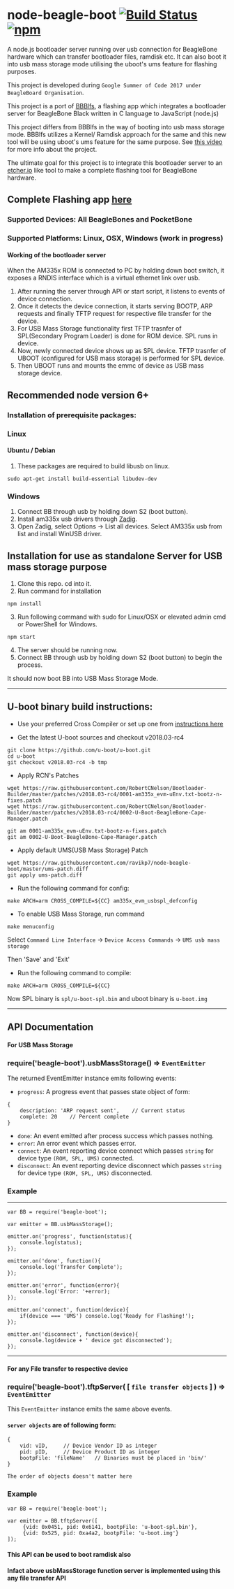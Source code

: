 # node-beagle-boot  [![Build Status](https://travis-ci.org/ravikp7/node-beagle-boot.svg?branch=master)](https://travis-ci.org/ravikp7/node-beagle-boot) [![npm](https://img.shields.io/npm/v/beagle-boot.svg)](https://www.npmjs.com/package/beagle-boot)
A node.js bootloader server running over usb connection for BeagleBone hardware which can transfer bootloader files, ramdisk etc. It can also boot it into usb mass storage mode utilising the uboot's ums feature for flashing purposes.

This project is developed during `Google Summer of Code 2017 under BeagleBoard Organisation`.

This project is a port of [BBBlfs](https://github.com/ungureanuvladvictor/BBBlfs), a flashing app which integrates a bootloader server for BeagleBone Black written in C language to JavaScript (node.js)

This project differs from BBBlfs in the way of booting into usb mass storage mode. BBBlfs utilizes a Kernel/ Ramdisk approach for the same and this new tool will be using uboot's ums feature for the same purpose. See [this video](https://www.youtube.com/watch?v=5JYfh2_0x8s) for more info about the project.

The ultimate goal for this project is to integrate this bootloader server to an [etcher.io](https://etcher.io) like tool to make a complete flashing tool for BeagleBone hardware.
## Complete Flashing app [here](https://github.com/ravikp7/BeagleBoot)

### Supported Devices: All BeagleBones and PocketBone
### Supported Platforms: Linux, OSX, Windows (work in progress)

#### Working of the bootloader server
When the AM335x ROM is connected to PC by holding down boot switch, it exposes a RNDIS interface which is a virtual ethernet link over usb.
1. After running the server through API or start script, it listens to events of device connection.
2. Once it detects the device connection, it starts serving BOOTP, ARP requests and finally TFTP request for respective file transfer for the device. 
3. For USB Mass Storage functionality first TFTP trasnfer of SPL(Secondary Program Loader) is done for ROM device. SPL runs in device.
4. Now, newly connected device shows up as SPL device. TFTP trasnfer of UBOOT (configured for USB mass storage) is performed for SPL device.
5. Then UBOOT runs and mounts the emmc of device as USB mass storage device. 

## Recommended node version 6+

### Installation of prerequisite packages:
### Linux
#### Ubuntu / Debian
1. These packages are required to build libusb on linux.
```
sudo apt-get install build-essential libudev-dev
```

### Windows
1. Connect BB through usb by holding down S2 (boot button).
2. Install am335x usb drivers through [Zadig](http://zadig.akeo.ie/).
3. Open Zadig, select Options -> List all devices. Select AM335x usb from list and install WinUSB driver.

## Installation for use as standalone Server for USB mass storage purpose
1. Clone this repo. cd into it.
2. Run command for installation
```
npm install
```
3. Run following command with sudo for Linux/OSX or elevated admin cmd or PowerShell for Windows.
```
npm start
```
4. The server should be running now.
5. Connect BB through usb by holding down S2 (boot button) to begin the process.

It should now boot BB into USB Mass Storage Mode.

___
## U-boot binary build instructions:
* Use your preferred Cross Compiler or set up one from [instructions here](http://eewiki.net/display/linuxonarm/BeagleBone+Black#BeagleBoneBlack-ARMCrossCompiler:GCC)

* Get the latest U-boot sources and checkout v2018.03-rc4
```
git clone https://github.com/u-boot/u-boot.git
cd u-boot
git checkout v2018.03-rc4 -b tmp
```
* Apply RCN's Patches
```
wget https://raw.githubusercontent.com/RobertCNelson/Bootloader-Builder/master/patches/v2018.03-rc4/0001-am335x_evm-uEnv.txt-bootz-n-fixes.patch
wget https://raw.githubusercontent.com/RobertCNelson/Bootloader-Builder/master/patches/v2018.03-rc4/0002-U-Boot-BeagleBone-Cape-Manager.patch

git am 0001-am335x_evm-uEnv.txt-bootz-n-fixes.patch
git am 0002-U-Boot-BeagleBone-Cape-Manager.patch
```
* Apply default UMS(USB Mass Storage) Patch
```
wget https://raw.githubusercontent.com/ravikp7/node-beagle-boot/master/ums-patch.diff
git apply ums-patch.diff
```
* Run the following command for config:
```
make ARCH=arm CROSS_COMPILE=${CC} am335x_evm_usbspl_defconfig
```
* To enable USB Mass Storage, run command
```
make menuconfig
```
Select `Command Line Interface` -> `Device Access Commands` -> `UMS usb mass storage`

Then 'Save' and 'Exit'

* Run the following command to compile:
```
make ARCH=arm CROSS_COMPILE=${CC}
```
Now SPL binary is `spl/u-boot-spl.bin` and uboot binary is `u-boot.img`

___
## API Documentation
#### For USB Mass Storage
### require('beagle-boot').usbMassStorage() => `EventEmitter`
The returned EventEmitter instance emits following events:
* `progress`: A progress event that passes state object of form:
```
{
    description: 'ARP request sent',    // Current status
    complete: 20    // Percent complete
}
```
* `done`: An event emitted after process success which passes nothing.
* `error`: An error event which passes error.
* `connect`: An event reporting device connect which passes `string` for device type `(ROM, SPL, UMS)` connected.
* `disconnect`: An event reporting device disconnect which passes `string` for device type `(ROM, SPL, UMS)` disconnected.

### Example
___
```
var BB = require('beagle-boot');

var emitter = BB.usbMassStorage();

emitter.on('progress', function(status){
    console.log(status);
});

emitter.on('done', function(){
    console.log('Transfer Complete');
});

emitter.on('error', function(error){
    console.log('Error: '+error);
});

emitter.on('connect', function(device){
    if(device === 'UMS') console.log('Ready for Flashing!');
});

emitter.on('disconnect', function(device){
    console.log(device + ' device got disconnected');
});
```
___
#### For any File transfer to respective device
### require('beagle-boot').tftpServer( [ `file transfer objects` ] ) => `EventEmitter`
This `EventEmitter` instance emits the same above events.
#### `server objects` are of following form:
```
{
    vid: vID,     // Device Vendor ID as integer
    pid: pID,     // Device Product ID as integer
    bootpFile: 'fileName'   // Binaries must be placed in 'bin/'
}
```
`The order of objects doesn't matter here`
### Example
```
var BB = require('beagle-boot');

var emitter = BB.tftpServer([
     {vid: 0x0451, pid: 0x6141, bootpFile: 'u-boot-spl.bin'},
     {vid: 0x525, pid: 0xa4a2, bootpFile: 'u-boot.img'}
]);
```
#### This API can be used to boot ramdisk also
#### Infact above usbMassStorage function server is implemented using this any file transfer API



